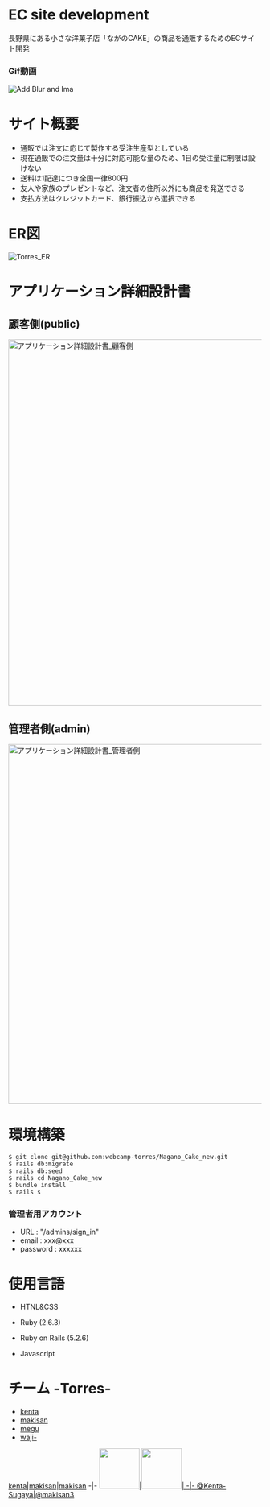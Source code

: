 # EC site development

長野県にある小さな洋菓子店「ながのCAKE」の商品を通販するためのECサイト開発

### Gif動画

![Add Blur and Ima](https://user-images.githubusercontent.com/82434457/127146174-f8adbbf1-a8ba-421c-88d6-0e1aeac5bff5.gif)

# サイト概要
* 通販では注文に応じて製作する受注生産型としている
* 現在通販での注文量は十分に対応可能な量のため、1日の受注量に制限は設けない
* 送料は1配達につき全国一律800円
* 友人や家族のプレゼントなど、注文者の住所以外にも商品を発送できる
* 支払方法はクレジットカード、銀行振込から選択できる

# ER図
![Torres_ER](https://user-images.githubusercontent.com/82434457/127075889-a8119918-8dd2-47f9-be17-cff735242033.png)

# アプリケーション詳細設計書
## 顧客側(public)
<img width="727" alt="アプリケーション詳細設計書_顧客側" src="https://user-images.githubusercontent.com/82434457/127076965-03a1770f-1363-4df1-9d52-ec25b09ffcd0.png">

## 管理者側(admin)
<img width="715" alt="アプリケーション詳細設計書_管理者側" src="https://user-images.githubusercontent.com/82434457/127076954-582e6a11-7175-490c-9d94-662c4f981c29.png">

# 環境構築
```
$ git clone git@github.com:webcamp-torres/Nagano_Cake_new.git
$ rails db:migrate
$ rails db:seed
$ rails cd Nagano_Cake_new
$ bundle install
$ rails s
```
### 管理者用アカウント
* URL : "/admins/sign_in"
* email : xxx@xxx
* password : xxxxxx


# 使用言語
* HTNL&CSS

* Ruby (2.6.3)

* Ruby on Rails (5.2.6)

* Javascript

# チーム -Torres-
* [kenta](https://github.com/Kenta-Sugaya)
* [makisan](https://github.com/makisan3)
* [megu](https://github.com/ogmegumi)
* [waji-](https://github.com/kgdskc)

[kenta](https://github.com/Kenta-Sugaya)|[makisan](https://github.com/makisan3)|[makisan](https://github.com/makisan3)
-|-
<a href="https://github.com/Kenta-Sugaya"><img src="https://user-images.githubusercontent.com/82434457/127173633-9fb05797-8d23-4aa6-b90c-ac80a1d2a13c.png" width="80" height="80">|<a href="https://github.com/makisan3"><img src="https://user-images.githubusercontent.com/82434457/127173656-4205492d-1508-4190-b5d3-2115ab894bd0.JPG" width="80" height="80">|
-|-
@Kenta-Sugaya|@makisan3

